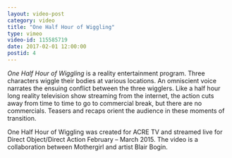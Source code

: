 ```yaml
---
layout: video-post
category: video
title: "One Half Hour of Wiggling"
type: vimeo
video-id: 115585719
date: 2017-02-01 12:00:00
postid: 4
---
```


*One Half Hour of Wiggling* is a reality entertainment program. Three characters wiggle their bodies at various locations. An omniscient voice narrates the ensuing conflict between the three wigglers. Like a half hour long reality television show streaming from the internet, the action cuts away from time to time to go to commercial break, but there are no commercials. Teasers and recaps orient the audience in these moments of transition.


One Half Hour of Wiggling was created for ACRE TV and streamed live for Direct Object/Direct Action February – March 2015. The video is a collaboration between Mothergirl and artist Blair Bogin.
